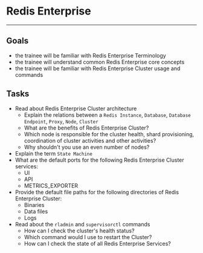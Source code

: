 # Redis Enterprise
---
## Goals
* the trainee will be familiar with Redis Enterprise Terminology
* the trainee will understand common Redis Enterprise core concepts
* the trainee will be familiar with Redis Enterprise Cluster usage and commands

## Tasks
* Read about Redis Enterprise Cluster architecture
  * Explain the relations between a `Redis Instance`, `Database`, `Database Endpoint`, `Proxy`, `Node`, `Cluster`
  * What are the benefits of Redis Enterprise Cluster?
  * Which node is responsible for the cluster health, shard provisioning, coordination of cluster activities and other activities?
  * Why shouldn't you use an even number of nodes?
* Explain the term `State Machine`
* What are the default ports for the following Redis Enterprise Cluster services:
  * UI
  * API
  * METRICS_EXPORTER
* Provide the default file paths for the following directories of Redis Enterprise Cluster:
  * Binaries
  * Data files
  * Logs
* Read about the `rladmin` and `supervisorctl` commands
  * How can I check the cluster's health status?
  * Which command would I use to restart the Cluster?
  * How can I check the state of all Redis Enterprise Services?
